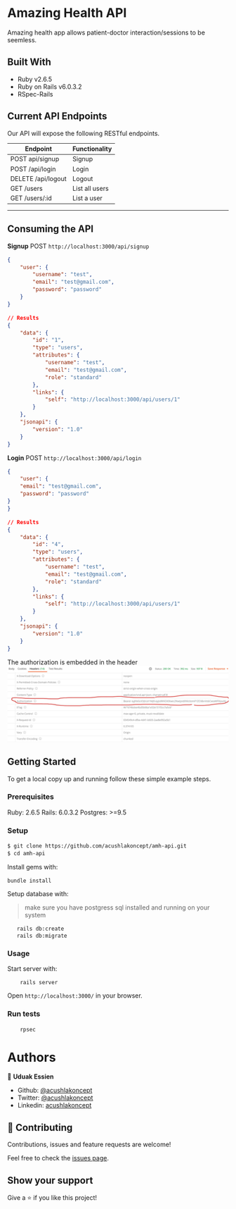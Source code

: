 # Amazing Health API
Amazing health app allows patient-doctor interaction/sessions to be seemless.

## Built With

- Ruby v2.6.5
- Ruby on Rails v6.0.3.2
- RSpec-Rails

## Current API Endpoints

Our API will expose the following RESTful endpoints.

| Endpoint                | Functionality                |
|-------------------------|------------------------------|
| POST api/signup         | Signup                       |
| POST /api/login         | Login                        |
| DELETE /api/logout      | Logout                       |
| GET /users              | List all users               |
| GET /users/:id          | List a user                  |
<hr>


## Consuming the API

**Signup**
POST `http://localhost:3000/api/signup`

```json
{
    "user": {
        "username": "test",
        "email": "test@gmail.com",
        "password": "password"
    }
}
```

```json
// Results
{
    "data": {
        "id": "1",
        "type": "users",
        "attributes": {
            "username": "test",
            "email": "test@gmail.com",
            "role": "standard"
        },
        "links": {
            "self": "http://localhost:3000/api/users/1"
        }
    },
    "jsonapi": {
        "version": "1.0"
    }
}

```

**Login**
POST `http://localhost:3000/api/login`

```json
{
    "user": {
    "email": "test@gmail.com",
    "password": "password"
}
}
```

```json
// Results
{
    "data": {
        "id": "4",
        "type": "users",
        "attributes": {
            "username": "test",
            "email": "test@gmail.com",
            "role": "standard"
        },
        "links": {
            "self": "http://localhost:3000/api/users/1"
        }
    },
    "jsonapi": {
        "version": "1.0"
    }
}

```

The authorization is embedded in the header
![screenshot](./headers.jpg)
## Getting Started

To get a local copy up and running follow these simple example steps.

### Prerequisites

Ruby: 2.6.5
Rails: 6.0.3.2
Postgres: >=9.5

### Setup

~~~bash
$ git clone https://github.com/acushlakoncept/amh-api.git
$ cd amh-api
~~~

Install gems with:

```
bundle install
```

Setup database with:

> make sure you have postgress sql installed and running on your system

```
   rails db:create
   rails db:migrate
```

### Usage

Start server with:

```
    rails server
```

Open `http://localhost:3000/` in your browser.

### Run tests

```
    rpsec 
```

# Authors

👤 **Uduak Essien**

- Github: [@acushlakoncept](https://github.com/acushlakoncept/)
- Twitter: [@acushlakoncept](https://twitter.com/acushlakoncept)
- Linkedin: [acushlakoncept](https://www.linkedin.com/in/acushlakoncept/)


## 🤝 Contributing

Contributions, issues and feature requests are welcome!

Feel free to check the [issues page](issues/).

## Show your support

Give a ⭐️ if you like this project!
